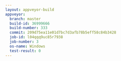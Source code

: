 ```yaml
---
layout: appveyor-build
appveyor:
  branch: master
  build-id: 36999666
  build-number: 333
  commit: 209d75ea11e01d7bc7d3afb78b5eff58c84b3428
  job-id: l04qqq9uc85r7938
  job-number: 3
  os-name: Windows
  test-result: 0
---
```

